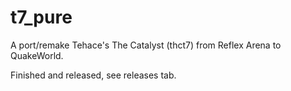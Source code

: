 # t7_pure

A port/remake Tehace's The Catalyst (thct7) from Reflex Arena to QuakeWorld.

Finished and released, see releases tab.
